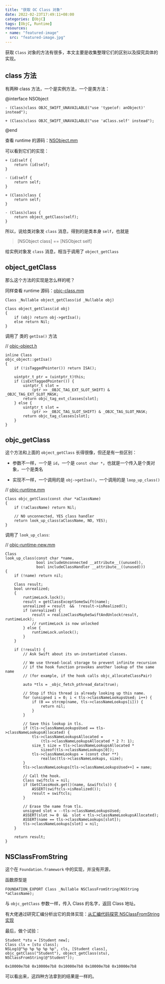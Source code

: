 ```yaml
---
title: "获取 OC Class 对象"
date: 2022-02-23T17:49:11+08:00
categories: [ObjC]
tags: [ObjC, Runtime]
resources:
- name: "featured-image"
  src: "featured-image.jpg"
---
```


获取 `Class` 对象的方法有很多，本文主要是收集整理它们的区别以及探究具体的实现。

<!--more-->

## class 方法

有两种 class 方法，一个是实例方法，一个是类方法：

@interface NSObject <NSObject>

`- (Class)class OBJC_SWIFT_UNAVAILABLE("use 'type(of: anObject)' instead");`

`+ (Class)class OBJC_SWIFT_UNAVAILABLE("use 'aClass.self' instead");`

@end

查看 runtime 的源码：[NSObject.mm](https://opensource.apple.com/source/objc4/objc4-750/runtime/NSObject.mm.auto.html)

可以看到它们的实现：

```
+ (id)self {
    return (id)self;
}

- (id)self {
    return self;
}

+ (Class)class {
    return self;
}

- (Class)class {
    return object_getClass(self);
}
```

所以，说给类对象发 `class` 消息，得到的是类本身 `self`，也就是 

> [NSObject class] == [NSObject self]

给实例对象发 `class` 消息，相当于调用了 `object_getClass`

## object_getClass

那么这个方法的实现是怎么样的呢？

同样查看 runtime 源码：[objc-class.mm](https://opensource.apple.com/source/objc4/objc4-750/runtime/objc-class.mm.auto.html)

`Class _Nullable object_getClass(id _Nullable obj)`

```
Class object_getClass(id obj)
{
    if (obj) return obj->getIsa();
    else return Nil;
}
```

调用了 类的 `getIsa()` 方法

// [objc-object.h](https://opensource.apple.com/source/objc4/objc4-750/runtime/objc-object.h.auto.html)
```
inline Class 
objc_object::getIsa() 
{
    if (!isTaggedPointer()) return ISA();

    uintptr_t ptr = (uintptr_t)this;
    if (isExtTaggedPointer()) {
        uintptr_t slot = 
            (ptr >> _OBJC_TAG_EXT_SLOT_SHIFT) & _OBJC_TAG_EXT_SLOT_MASK;
        return objc_tag_ext_classes[slot];
    } else {
        uintptr_t slot = 
            (ptr >> _OBJC_TAG_SLOT_SHIFT) & _OBJC_TAG_SLOT_MASK;
        return objc_tag_classes[slot];
    }
}
```

## objc_getClass

这个方法和上面的 `object_getClass` 长得很像，但还是有一些区别：

* 参数不一样，一个是 `id`，一个是 `const char *`，也就是一个传入是个类对象，一个是类名

* 实现不一样，一个调用的是 `obj->getIsa()`，一个调用的是 `loop_up_class()`

// [objc-runtime.mm](https://opensource.apple.com/source/objc4/objc4-750/runtime/objc-runtime.mm.auto.html)
```
Class objc_getClass(const char *aClassName)
{
    if (!aClassName) return Nil;

    // NO unconnected, YES class handler
    return look_up_class(aClassName, NO, YES);
}
```

调用了 `look_up_class`:

// [objc-runtime-new.mm](https://opensource.apple.com/source/objc4/objc4-787.1/runtime/objc-runtime-new.mm.auto.html)
```
Class 
look_up_class(const char *name, 
              bool includeUnconnected __attribute__((unused)), 
              bool includeClassHandler __attribute__((unused)))
{
    if (!name) return nil;

    Class result;
    bool unrealized;
    {
        runtimeLock.lock();
        result = getClassExceptSomeSwift(name);
        unrealized = result  &&  !result->isRealized();
        if (unrealized) {
            result = realizeClassMaybeSwiftAndUnlock(result, runtimeLock);
            // runtimeLock is now unlocked
        } else {
            runtimeLock.unlock();
        }
    }

    if (!result) {
        // Ask Swift about its un-instantiated classes.

        // We use thread-local storage to prevent infinite recursion
        // if the hook function provokes another lookup of the same name
        // (for example, if the hook calls objc_allocateClassPair)

        auto *tls = _objc_fetch_pthread_data(true);

        // Stop if this thread is already looking up this name.
        for (unsigned i = 0; i < tls->classNameLookupsUsed; i++) {
            if (0 == strcmp(name, tls->classNameLookups[i])) {
                return nil;
            }
        }

        // Save this lookup in tls.
        if (tls->classNameLookupsUsed == tls->classNameLookupsAllocated) {
            tls->classNameLookupsAllocated =
                (tls->classNameLookupsAllocated * 2 ?: 1);
            size_t size = tls->classNameLookupsAllocated *
                sizeof(tls->classNameLookups[0]);
            tls->classNameLookups = (const char **)
                realloc(tls->classNameLookups, size);
        }
        tls->classNameLookups[tls->classNameLookupsUsed++] = name;

        // Call the hook.
        Class swiftcls = nil;
        if (GetClassHook.get()(name, &swiftcls)) {
            ASSERT(swiftcls->isRealized());
            result = swiftcls;
        }

        // Erase the name from tls.
        unsigned slot = --tls->classNameLookupsUsed;
        ASSERT(slot >= 0  &&  slot < tls->classNameLookupsAllocated);
        ASSERT(name == tls->classNameLookups[slot]);
        tls->classNameLookups[slot] = nil;
    }

    return result;
}
```

## NSClassFromString

这个在 `Foundation.framework` 中的实现，并没有开源，

函数原型是

```
FOUNDATION_EXPORT Class _Nullable NSClassFromString(NSString *aClassName);
```

与 `objc_getClass` 参数一样，传入 Class 的名字，返回 Class 地址。

有大佬通过研究汇编分析出它的具体实现：[从汇编代码探究 NSClassFromString 实现](https://xiaozhuanlan.com/topic/5781026934)


最后，做个试验：

```
Student *stu = [Student new];
Class cls = [stu class];
NSLog(@"%p %p %p %p %p", cls, [Student class], objc_getClass("Student"), object_getClass(stu), NSClassFromString(@"Student"));
```

```
0x10000e7b8 0x10000e7b8 0x10000e7b8 0x10000e7b8 0x10000e7b8
```

可以看出来，这四种方法拿到的结果是一样的。

